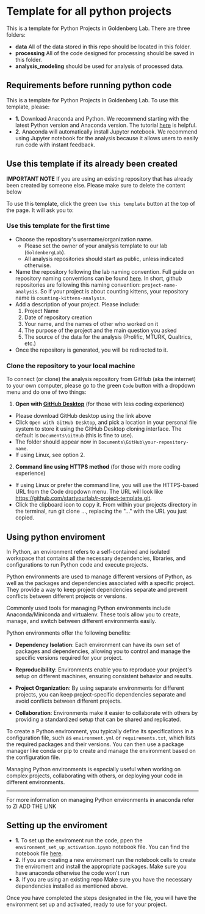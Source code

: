 # Template for all python projects 
This is a template for Python Projects in Goldenberg Lab. There are three folders: 

- **data** All of the data stored in this repo should be located in this folder.
- **processing** All of the code designed for processing should be saved in this folder. 
- **analysis_modeling** should be used for analysis of processed data. 

## Requirements before running python code
This is a template for Python Projects in Goldenberg Lab. To use this template, please:

- **1.** Download Anaconda and Python. We recommend starting with the latest Python version and Anaconda version. The tutorial [here](https://docs.jupyter.org/en/latest/install/notebook-classic.html) is helpful.
- **2.** Anaconda will automatically install Jupyter notebook. We recommend using Jupyter notebook for the analysis because it allows users to easily run code with instant feedback. 

## Use this template if its already been created 

**IMPORTANT NOTE** If you are using an existing repository that has already been created by someone else. Please make sure to delete the content below 

To use this template, click the green `Use this template` button at the top of the page. It will ask you to:

### Use this template for the first time 

- Choose the repository's username/organization name.
    - Please set the owner of your analysis template to our lab (`GoldenbergLab`).
    - All analysis repositories should start as public, unless indicated otherwise.
- Name the repository following the lab naming convention. Full guide on repository naming conventions can be found [here](https://github.com/GoldenbergLab/naming-conventions#repository-names). In short, github repositories are following this naming convention: `project-name-analysis`. So if your project is about counting kittens, your repository name is `counting-kittens-analysis`.
- Add a description of your project. Please include:
    1. Project Name
    2. Date of repository creation
    3. Your name, and the names of other who worked on it
    4. The purpose of the project and the main question you asked
    5. The source of the data for the analysis (Prolific, MTURK, Qualtrics, etc.)
- Once the repository is generated, you will be redirected to it.


### Clone the repository to your local machine

To connect (or clone) the analysis repository from GitHub (aka the internet) to your own computer, please go to the green `Code` button with a dropdown menu and do one of two things:

1. **Open with [GitHub Desktop](https://desktop.github.com/)** (for those with less coding experience)

- Please download GitHub desktop using the link above
- Click `Open with GitHub Desktop`, and pick a location in your personal file system to store it using the GitHub Desktop cloning interface. The default is `Documents\GitHub` (this is fine to use).
- The folder should appear now in `Documents\GitHub\your-repository-name`.
- If using Linux, see option 2.

2. **Command line using HTTPS method** (for those with more coding experience)

- If using Linux or prefer the command line, you will use the HTTPS-based URL from the Code dropdown menu. The URL will look like https://github.com/startyourlab/r-project-template.git.
- Click the clipboard icon to copy it. From within your projects directory in the terminal, run git clone ..., replacing the "..." with the URL you just copied.


## Using python enviroment

In Python, an environment refers to a self-contained and isolated workspace that contains all the necessary dependencies, libraries, and configurations to run Python code and execute projects.

Python environments are used to manage different versions of Python, as well as the packages and dependencies associated with a specific project. They provide a way to keep project dependencies separate and prevent conflicts between different projects or versions.

Commonly used tools for managing Python environments include Anaconda/Miniconda and virtualenv. These tools allow you to create, manage, and switch between different environments easily.

Python environments offer the following benefits:

- **Dependency Isolation**: Each environment can have its own set of packages and dependencies, allowing you to control and manage the specific versions required for your project.

- **Reproducibility**: Environments enable you to reproduce your project's setup on different machines, ensuring consistent behavior and results.

- **Project Organization**: By using separate environments for different projects, you can keep project-specific dependencies separate and avoid conflicts between different projects.

- **Collaboration**: Environments make it easier to collaborate with others by providing a standardized setup that can be shared and replicated.

To create a Python environment, you typically define its specifications in a configuration file, such as `environment.yml` or `requirements.txt`, which lists the required packages and their versions. You can then use a package manager like conda or pip to create and manage the environment based on the configuration file.

Managing Python environments is especially useful when working on complex projects, collaborating with others, or deploying your code in different environments.

---
For more information on managing Python environments in anaconda refer to ZI ADD THE LINK

## Setting up the enviroment 

- **1.** To set up the enviroment run the code, ppen the `environment_set_up_activation.ipynb` notebook file.
   You can find the notebook file [here](environment_set_up_activation.ipynb).
- **2.** If you are creating a new enviroment run the notebook cells to create the enviroment and install the appropriate packages. Make sure you have anaconda otherwise the code won't run 
- **3.** If you are using an existing repo 
   Make sure you have the necessary dependencies installed as mentioned above.

Once you have completed the steps designated in the file, you will have the environment set up and activated, ready to use for your project.
